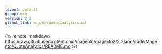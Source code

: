 ```yaml
---
layout: default
group: mrg
version: 2.2
github_link: mrg/ce/QuoteAnalytics.md
---
```


{% remote_markdown https://raw.githubusercontent.com/magento/magento2/2.2/app/code/Magento/QuoteAnalytics/README.md %}